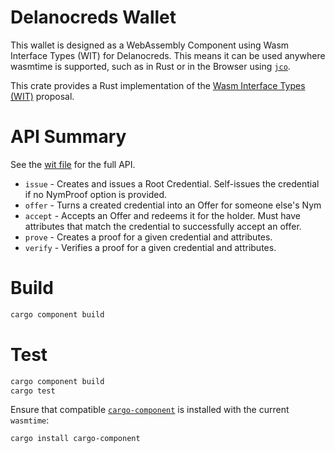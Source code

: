 # Delanocreds Wallet

This wallet is designed as a WebAssembly Component using Wasm Interface Types (WIT) for Delanocreds. This means it can be used anywhere wasmtime is supported, such as in Rust or in the Browser using [`jco`](https://www.npmjs.com/package/@bytecodealliance/jco).

This crate provides a Rust implementation of the [Wasm Interface Types (WIT)](https://component-model.bytecodealliance.org/design/wit.html) proposal.

# API Summary

See the [wit file](./wit/delanocreds.wit) for the full API.

- `issue` - Creates and issues a Root Credential. Self-issues the credential if no NymProof option is provided.
- `offer` - Turns a created credential into an Offer for someone else's Nym
- `accept` - Accepts an Offer and redeems it for the holder. Must have attributes that match the credential to successfully accept an offer.
- `prove` - Creates a proof for a given credential and attributes.
- `verify` - Verifies a proof for a given credential and attributes.

# Build

```bash
cargo component build
```

# Test

```bash
cargo component build
cargo test
```

Ensure that compatible [`cargo-component`](https://github.com/bytecodealliance/cargo-component) is installed with the current `wasmtime`:

```bash
cargo install cargo-component
```
